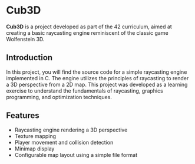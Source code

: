 # Cub3D

**Cub3D** is a project developed as part of the 42 curriculum, aimed at creating a basic raycasting engine reminiscent of the classic game Wolfenstein 3D.

## Introduction

In this project, you will find the source code for a simple raycasting engine implemented in C. The engine utilizes the principles of raycasting to render a 3D perspective from a 2D map. This project was developed as a learning exercise to understand the fundamentals of raycasting, graphics programming, and optimization techniques.

## Features

- Raycasting engine rendering a 3D perspective
- Texture mapping
- Player movement and collision detection
- Minimap display
- Configurable map layout using a simple file format
